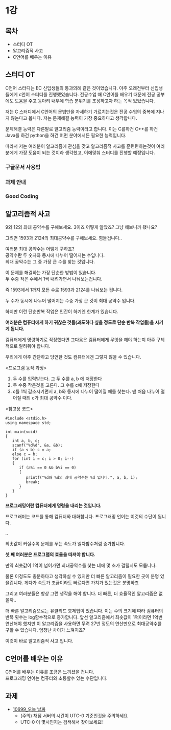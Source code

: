 # 1강

## 목차

* 스터디 OT
* 알고리즘적 사고
* C언어를 배우는 이유

## 스터디 OT

C언어 스터디는 EC 신입생들의  통과의례 같은 것이었습니다. 아주 오래전부터 신입생들에게 c언어 스터디를 진행했었습니다. 전공수업 때 C언어를 배우기 때문에 전공 공부에도 도움을 주고 동아리 내부에 학습 분위기를 조성하고자 하는 목적 있었습니다.  

저는 C 스터디에서 C언어의 문법만을 자세하기 가르치는것은 전공 수업의 중복에 지나지 않는다고 봅니다. 저는 문제해결 능력이 가장 중요하다고 생각합니다.  

문제해결 능력은 다른말로 알고리즘 능력이라고 합니다. 이는 C를하건 C++를 하건 Java를 하건 python을 하건 어떤 분야에서든 필요한 능력입니다.  

따라서 저는 여러분이 알고리즘에 관심을 갖고 알고리즘적 사고를 훈련련하는것이 여러분에게 가장 도움이 되는 것이라 생각했고, 이에맞춰 스터디를 진행할 예정입니다.  

### 구글문서 사용법

### 과제 안내

### Good Coding

## 알고리즘적 사고

9와 12의 최대 공약수를 구해보세요. 3이죠 어떻게 알았죠? 그냥 해보니까 됐나요?

그려면 1593과 2124의 최대공약수를 구해보세요. 힘들겁니다..  

여러분 최대 공약수는 어떻게 구하죠?  
공약수란 두 숫자와 동시에 나누어 떨어지는 수입니다.  
최대 공약수는 그 중 가장 큰 수를 찾는 것입니다.  

이 문제를 해결하는 가장 단순한 방법이 있습니다.  
두 수중 작은 수에서 1씩 내려가면서 나눠보는겁니다.  

즉 1593에서 1까지 모든 수로 1593과 2124를 나눠보는 겁니다.  

두 수가 동시에 나누어 떨어지는 수중 가장 큰 것이 최대 공약수 입니다.  

하지만 이런 단순반복 작업은 인간이 하기엔 한계가 있습니다.  

**여러분은 컴퓨터에게 하기 귀찮은 것들(과도하다 싶을 정도로 단순 반복 작업들)을 시키게 됩니다.**

컴퓨터에게 명령하기로 작정했다면 그다음은 컴퓨터에게 무엇을 해야 하는지 아주 구체적으로 알려줘야 합니다.  

우리에게 아주 간단하고 당연한 것도 컴퓨터에겐 그렇지 않을 수 있습니다.  

<프로그램 동작 과정>
1. 두 수를 입력받는다. 그 두 수를 a, b 에 저장한다
2. 두 수중 작은것을 고른다. 그 수를 c에 저장한다
3. c를 1씩 감소시키면서 a, b와 동시에 나누어 떨어질 때를 찾는다. 맨 처음 나누어 떨어질 때의 c가 최대 공약수 이다.

<참고용 코드>
```{.cpp}
#include <stdio.h>
using namespace std;

int main(void)
{
   int a, b, c;
   scanf("%d%d", &a, &b);
   if (a < b) c = a;
   else c = b;
   for (int i = c; i > 0; i--)
   {
      if (a%i == 0 && b%i == 0)
      {
         printf("%d와 %d의 최대 공약수는 %d 입니다.", a, b, i);
         break;
      }
   }
}
```

**프로그래밍이란 컴퓨터에게 명령을 내리는 것입니다.**

프로그래머는 코드를 통해 컴퓨터와 대화합니다. 프로그래밍 언어는 이것의 수단이 됩니다.  


..




최솟값이 커질수록 문제를 푸는 속도가 일차함수처럼 증가합니다.  

**셋 째 여러분은 프로그램의 효율을 따져야 합니다.**

만약 최솟값이 1억이 넘어가면 최대공약수를 찾는 데에 몇 초가 걸릴지도 모릅니다.  

물론 이정도도 충분하다고 생각하실 수 있지만 더 빠른 알고리즘이 필요한 곳이 분명 있을겁니다. 게다가 속도가 조금이라도 빠르다면 가치가 있는것은 분명하죠  

그리고 여러분들은 항상 그런 생각을 해야 합니다. 더 빠른, 더 효율적인 알고리즘은 없을까..  

더 빠른 알고리즘으로는 유클리드 호제법이 있습니다. 이는 수의 크기에 따라 컴퓨터의 반복 횟수는 log함수적으로 증가합니다. 앞선 알고리즘에서 최솟값이 1억이라면 1억번 연산해야 했지만 이 알고리즘을 사용하면 무려 27번 정도의 연산만으로 최대공약수를 구할 수 있습니다. 엄청난 차이가 느껴지죠?  

이것이 바로 알고리즘적 사고 입니다.  


## C언어를 배우는 이유

C언어를 배우는 이유를 조금은 느끼셨을 겁니다.  
프로그래밍 언어는 컴퓨터와 소통할수 있는 수단입니다.  

## 과제

- [10699_오늘 날짜](https://www.acmicpc.net/problem/10699)
   - (주의) 채점 서버의 시간이 UTC-0 기준인것을 주의하세요
   - UTC-0 이 몇시인지는 검색해서 찾아보세요!
